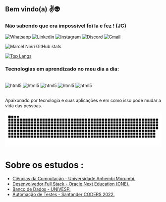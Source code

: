 ## Bem vindo(a) ✌️👽
### Não sabendo que era impossivel foi la e fez ! (JC)

[![Whatsapp](https://img.shields.io/badge/WhatsApp-25D366?style=for-the-badge&logo=whatsapp&logoColor=white)](https://wa.me/5511976831559)
[![Linkedin](https://img.shields.io/badge/LinkedIn-0077B5?style=for-the-badge&logo=linkedin&logoColor=white
)](https://www.linkedin.com/in/marcelnieri/)
[![Instagram](https://img.shields.io/badge/Instagram-E4405F?style=for-the-badge&logo=instagram&logoColor=white
)](https://www.instagram.com/codeibuguei/)
[![Discord](https://img.shields.io/badge/Discord-7289DA?style=for-the-badge&logo=discord&logoColor=white
)](discordapp.com/users/MarcelNieri#4678)
[![Gmail](https://img.shields.io/badge/Gmail-D14836?style=for-the-badge&logo=gmail&logoColor=white)](nierimarcel@gmail.com)

![Marcel Nieri GitHub stats](https://github-readme-stats.vercel.app/api?username=MarcelNieriDev&show_icons=true&theme=radical)

[![Top Langs](https://github-readme-stats.vercel.app/api/top-langs/?username=MarcelNieriDev&layout=compact)](https://github.com/anuraghazra/github-readme-stats)
### Tecnologias em aprendizado no meu dia a dia:

<div style="display: inline_block"><br/>
<img align="center" alt="html5" src="https://img.shields.io/badge/HTML5-E34F26?style=for-the-badge&logo=html5&logoColor=white"/>
<img align="center" alt="html5" src="https://img.shields.io/badge/CSS-239120?&style=for-the-badge&logo=css3&logoColor=white"/>
<img align="center" alt="html5" src="https://img.shields.io/badge/JavaScript-F7DF1E?style=for-the-badge&logo=javascript&logoColor=black"/>
<img align="center" alt="html5" src="https://img.shields.io/badge/MySQL-00000F?style=for-the-badge&logo=mysql&logoColor=white"/>
<img align="center" alt="html5" src="https://img.shields.io/badge/Microsoft-666666?style=for-the-badge&logo=microsoft&logoColor=white"/>


</div><br/>


Apaixonado por tecnologia e suas aplicações e em como isso pode mudar a vida das pessoas.

 
![Snake animation](https://github.com/MarcelNieriDev/MarcelNieriDev/blob/output/github-contribution-grid-snake.svg)


# Sobre os estudos :

- [Ciências da Computação - Universidade Anhembi Morumbi.](https://portal.anhembi.br/)
- [Desenvolvedor Full Stack - Oracle Next Education (ONE).](https://www.oracle.com/br/education/oracle-next-education/)
- [Banco de Dados - UNIVESP.](https://univesp.br/sites/527174b7b24a527adc000002/assets/5882d1369caf4d739a00036f/Bancos_de_Dados.pdf)
- [Automação de Testes - Santander CODERS 2022.](https://letscode.com.br/processos-seletivos/santander-coders)


 
